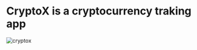 # CryptoX is a cryptocurrency traking app
![cryptox](https://github.com/ashishbibiyan07/cryptox/assets/92112287/8e769e10-fc2d-440a-a445-b86bbe414618)




